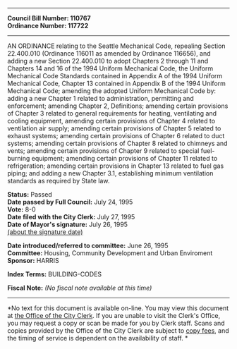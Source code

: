 * * * * *  
  
**Council Bill Number: [](#h0)[](#h2)110767**   
**Ordinance Number: 117722**  
  
* * * * *  
  
AN ORDINANCE relating to the Seattle Mechanical Code, repealing Section 22.400.010 (Ordinance 116011 as amended by Ordinance 116656), and adding a new Section 22.400.010 to adopt Chapters 2 through 11 and Chapters 14 and 16 of the 1994 Uniform Mechanical Code, the Uniform Mechanical Code Standards contained in Appendix A of the 1994 Uniform Mechanical Code, Chapter 13 contained in Appendix B of the 1994 Uniform Mechanical Code; amending the adopted Uniform Mechanical Code by: adding a new Chapter 1 related to administration, permitting and enforcement; amending Chapter 2, Definitions; amending certain provisions of Chapter 3 related to general requirements for heating, ventilating and cooling equipment, amending certain provisions of Chapter 4 related to ventilation air supply; amending certain provisions of Chapter 5 related to exhaust systems; amending certain provisions of Chapter 6 related to duct systems; amending certain provisions of Chapter 8 related to chimneys and vents; amending certain provisions of Chapter 9 related to special fuel-burning equipment; amending certain provisions of Chapter 11 related to refrigeration; amending certain provisions in Chapter 13 related to fuel gas piping; and adding a new Chapter 3.1, establishing minimum ventilation standards as required by State law.  
  
**Status:** Passed   
**Date passed by Full Council:** July 24, 1995   
**Vote:** 8-0   
**Date filed with the City Clerk:** July 27, 1995   
**Date of Mayor's signature:** July 26, 1995   
[(about the signature date)](/~public/approvaldate.htm)   
  
  
**Date introduced/referred to committee:** June 26, 1995   
**Committee:** Housing, Community Development and Urban Enviroment   
**Sponsor:** HARRIS   
  
**Index Terms:** BUILDING-CODES  
  
**Fiscal Note:** *(No fiscal note available at this time)*  
  
* * * * *  
  
*No text for this document is available on-line. You may view this document at [the Office of the City Clerk](http://www.seattle.gov/leg/clerk/contactUs.htm). If you are unable to visit the Clerk's Office, you may request a copy or scan be made for you by Clerk staff. Scans and copies provided by the Office of the City Clerk are subject to [copy fees](http://clerk.seattle.gov/~public/clerkfees.htm), and the timing of service is dependent on the availability of staff. *  
  
  
